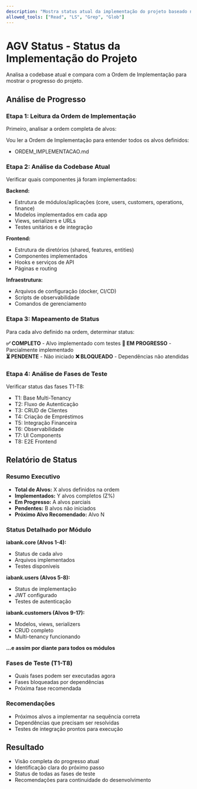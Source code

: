 ```yaml
---
description: "Mostra status atual da implementação do projeto baseado na Ordem de Implementação"
allowed_tools: ["Read", "LS", "Grep", "Glob"]
---
```


# AGV Status - Status da Implementação do Projeto

Analisa a codebase atual e compara com a Ordem de Implementação para mostrar o progresso do projeto.

## Análise de Progresso

### Etapa 1: Leitura da Ordem de Implementação
Primeiro, analisar a ordem completa de alvos:

Vou ler a Ordem de Implementação para entender todos os alvos definidos:
- ORDEM_IMPLEMENTACAO.md

### Etapa 2: Análise da Codebase Atual  
Verificar quais componentes já foram implementados:

**Backend:**
- Estrutura de módulos/aplicações (core, users, customers, operations, finance)
- Modelos implementados em cada app
- Views, serializers e URLs
- Testes unitários e de integração

**Frontend:**
- Estrutura de diretórios (shared, features, entities)
- Componentes implementados
- Hooks e serviços de API
- Páginas e routing

**Infraestrutura:**
- Arquivos de configuração (docker, CI/CD)
- Scripts de observabilidade
- Comandos de gerenciamento

### Etapa 3: Mapeamento de Status
Para cada alvo definido na ordem, determinar status:

**✅ COMPLETO** - Alvo implementado com testes
**🔄 EM PROGRESSO** - Parcialmente implementado  
**⏳ PENDENTE** - Não iniciado
**❌ BLOQUEADO** - Dependências não atendidas

### Etapa 4: Análise de Fases de Teste
Verificar status das fases T1-T8:
- T1: Base Multi-Tenancy
- T2: Fluxo de Autenticação  
- T3: CRUD de Clientes
- T4: Criação de Empréstimos
- T5: Integração Financeira
- T6: Observabilidade
- T7: UI Components
- T8: E2E Frontend

## Relatório de Status

### Resumo Executivo
- **Total de Alvos:** X alvos definidos na ordem
- **Implementados:** Y alvos completos (Z%)
- **Em Progresso:** A alvos parciais
- **Pendentes:** B alvos não iniciados
- **Próximo Alvo Recomendado:** Alvo N

### Status Detalhado por Módulo

**iabank.core (Alvos 1-4):**
- Status de cada alvo
- Arquivos implementados
- Testes disponíveis

**iabank.users (Alvos 5-8):**
- Status de implementação
- JWT configurado
- Testes de autenticação

**iabank.customers (Alvos 9-17):**
- Modelos, views, serializers
- CRUD completo
- Multi-tenancy funcionando

**...e assim por diante para todos os módulos**

### Fases de Teste (T1-T8)
- Quais fases podem ser executadas agora
- Fases bloqueadas por dependências
- Próxima fase recomendada

### Recomendações
- Próximos alvos a implementar na sequência correta
- Dependências que precisam ser resolvidas
- Testes de integração prontos para execução

## Resultado
- Visão completa do progresso atual
- Identificação clara do próximo passo
- Status de todas as fases de teste
- Recomendações para continuidade do desenvolvimento